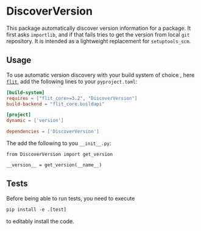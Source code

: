 # DiscoverVersion

This package automatically discover version information for a package. It
first asks `importlib`, and if that fails tries to get the version from local
`git` repository. It is intended as a lightweight replacement for
`setuptools_scm`.

## Usage

To use automatic version discovery with your build system of choice
, here [`flit`](https://flit.pypa.io/), add the following lines to your
`pyproject.toml`:

```toml
[build-system]
requires = ["flit_core>=3.2", "DiscoverVersion"]
build-backend = "flit_core.buildapi"

[project]
dynamic = ['version']

dependencies = ['DiscoverVersion']
```

The add the following to you `__init__.py`:

```python3
from DiscoverVersion import get_version

__version__ = get_version(__name__)
```

## Tests

Before being able to run tests, you need to execute
```python
pip install -e .[test] 
```
to editably install the code.